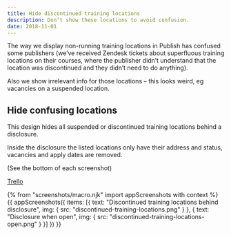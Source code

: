 ```yaml
---
title: Hide discontinued training locations
description: Don’t show these locations to avoid confusion.
date: 2018-11-01
---
```


The way we display non-running training locations in Publish has confused some publishers (we’ve received Zendesk tickets about superfluous training locations on their courses, where the publisher didn’t understand that the location was discontinued and they didn’t need to do anything).

Also we show irrelevant info for those locations – this looks weird, eg vacancies on a suspended location.

## Hide confusing locations

This design hides all suspended or discontinued training locations behind a disclosure.

Inside the disclosure the listed locations only have their address and status, vacancies and apply dates are removed.

(See the bottom of each screenshot)

[Trello](https://trello.com/c/8c2gDVqe/501-tweak-how-non-running-training-locations-are-presented)

{% from "screenshots/macro.njk" import appScreenshots with context %}
{{ appScreenshots({
  items: [{
    text: "Discontinued training locations behind disclosure",
    img: { src: "discontinued-training-locations.png" }
  }, {
    text: "Disclosure when open",
    img: { src: "discontinued-training-locations-open.png" }
  }]
}) }}
